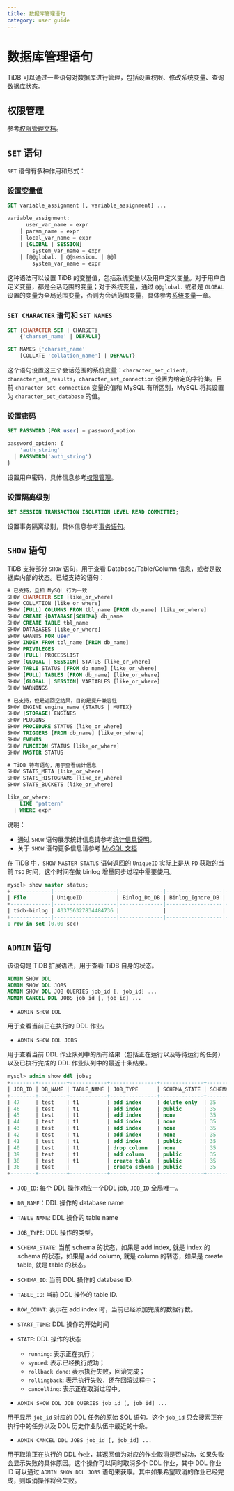 ```yaml
---
title: 数据库管理语句
category: user guide
---
```


# 数据库管理语句

TiDB 可以通过一些语句对数据库进行管理，包括设置权限、修改系统变量、查询数据库状态。

## 权限管理

参考[权限管理文档](../sql/privilege.md)。

## `SET` 语句

`SET` 语句有多种作用和形式：

### 设置变量值

```sql
SET variable_assignment [, variable_assignment] ...

variable_assignment:
      user_var_name = expr
    | param_name = expr
    | local_var_name = expr
    | [GLOBAL | SESSION]
        system_var_name = expr
    | [@@global. | @@session. | @@]
        system_var_name = expr
```

这种语法可以设置 TiDB 的变量值，包括系统变量以及用户定义变量。对于用户自定义变量，都是会话范围的变量；对于系统变量，通过 `@@global.` 或者是 `GLOBAL` 设置的变量为全局范围变量，否则为会话范围变量，具体参考[系统变量](../sql/variable.md)一章。

### `SET CHARACTER` 语句和 `SET NAMES`

```sql
SET {CHARACTER SET | CHARSET}
    {'charset_name' | DEFAULT}

SET NAMES {'charset_name'
    [COLLATE 'collation_name'] | DEFAULT}
```

这个语句设置这三个会话范围的系统变量：`character_set_client`，`character_set_results`，`character_set_connection` 设置为给定的字符集。目前 `character_set_connection` 变量的值和 MySQL 有所区别，MySQL 将其设置为 `character_set_database` 的值。

### 设置密码

```sql
SET PASSWORD [FOR user] = password_option

password_option: {
    'auth_string'
  | PASSWORD('auth_string')
}
```

设置用户密码，具体信息参考[权限管理](../sql/privilege.md)。

### 设置隔离级别

```sql
SET SESSION TRANSACTION ISOLATION LEVEL READ COMMITTED;
```

设置事务隔离级别，具体信息参考[事务语句](../sql/transaction.md#事务隔离级别)。

## `SHOW` 语句

TiDB 支持部分 `SHOW` 语句，用于查看 Database/Table/Column 信息，或者是数据库内部的状态。已经支持的语句：

```sql
# 已支持，且和 MySQL 行为一致
SHOW CHARACTER SET [like_or_where]
SHOW COLLATION [like_or_where]
SHOW [FULL] COLUMNS FROM tbl_name [FROM db_name] [like_or_where]
SHOW CREATE {DATABASE|SCHEMA} db_name
SHOW CREATE TABLE tbl_name
SHOW DATABASES [like_or_where]
SHOW GRANTS FOR user
SHOW INDEX FROM tbl_name [FROM db_name]
SHOW PRIVILEGES
SHOW [FULL] PROCESSLIST
SHOW [GLOBAL | SESSION] STATUS [like_or_where]
SHOW TABLE STATUS [FROM db_name] [like_or_where]
SHOW [FULL] TABLES [FROM db_name] [like_or_where]
SHOW [GLOBAL | SESSION] VARIABLES [like_or_where]
SHOW WARNINGS

# 已支持，但是返回空结果，目的是提升兼容性
SHOW ENGINE engine_name {STATUS | MUTEX}
SHOW [STORAGE] ENGINES
SHOW PLUGINS
SHOW PROCEDURE STATUS [like_or_where]
SHOW TRIGGERS [FROM db_name] [like_or_where]
SHOW EVENTS
SHOW FUNCTION STATUS [like_or_where]
SHOW MASTER STATUS

# TiDB 特有语句，用于查看统计信息
SHOW STATS_META [like_or_where]
SHOW STATS_HISTOGRAMS [like_or_where]
SHOW STATS_BUCKETS [like_or_where]

like_or_where:
    LIKE 'pattern'
  | WHERE expr
```

说明：

* 通过 `SHOW` 语句展示统计信息请参考[统计信息说明](https://github.com/pingcap/docs-cn/blob/master/sql/statistics.md#统计信息的查看)。
* 关于 `SHOW` 语句更多信息请参考 [MySQL 文档](https://dev.mysql.com/doc/refman/5.7/en/show.html)

在 TiDB 中，`SHOW MASTER STATUS` 语句返回的 `UniqueID` 实际上是从 `PD` 获取的当前 `TSO` 时间，这个时间在做 binlog 增量同步过程中需要使用。

```sql
mysql> show master status;
+-------------|--------------------|--------------|------------------|-------------------+
| File        | UniqueID           | Binlog_Do_DB | Binlog_Ignore_DB | Executed_Gtid_Set |
+-------------|--------------------|--------------|------------------|-------------------+
| tidb-binlog | 403756327834484736 |              |                  |                   |
+-------------|--------------------|--------------|------------------|-------------------+
1 row in set (0.00 sec)
```

## `ADMIN` 语句

该语句是 TiDB 扩展语法，用于查看 TiDB 自身的状态。

```sql
ADMIN SHOW DDL
ADMIN SHOW DDL JOBS
ADMIN SHOW DDL JOB QUERIES job_id [, job_id] ...
ADMIN CANCEL DDL JOBS job_id [, job_id] ...
```

* `ADMIN SHOW DDL`

用于查看当前正在执行的 DDL 作业。

* `ADMIN SHOW DDL JOBS`

用于查看当前 DDL 作业队列中的所有结果（包括正在运行以及等待运行的任务）以及已执行完成的 DDL 作业队列中的最近十条结果。

  ```sql
  mysql> admin show ddl jobs;
  +--------+---------+------------+---------------+--------------+-----------+----------+-----------+-----------------------------------+---------------+
  | JOB_ID | DB_NAME | TABLE_NAME | JOB_TYPE      | SCHEMA_STATE | SCHEMA_ID | TABLE_ID | ROW_COUNT | START_TIME                        | STATE         |
  +--------+---------+------------+---------------+--------------+-----------+----------+-----------+-----------------------------------+---------------+
  | 47     | test    | t1         | add index     | delete only  | 35        | 37       | 0         | 2019-01-02 13:34:31.397 +0800 CST | running       |
  | 46     | test    | t1         | add index     | public       | 35        | 37       | 2         | 2019-01-02 13:33:50.989 +0800 CST | synced        |
  | 45     | test    | t1         | add index     | none         | 35        | 37       | 0         | 2019-01-02 13:23:28.814 +0800 CST | rollback done |
  | 44     | test    | t1         | add index     | none         | 35        | 37       | 0         | 2019-01-02 13:22:18.655 +0800 CST | rollback done |
  | 43     | test    | t1         | add index     | none         | 35        | 37       | 0         | 2019-01-02 13:20:20.917 +0800 CST | rollback done |
  | 42     | test    | t1         | add index     | none         | 35        | 37       | 0         | 2019-01-02 13:19:19.756 +0800 CST | rollback done |
  | 41     | test    | t1         | add index     | public       | 35        | 37       | 0         | 2019-01-02 13:16:41.477 +0800 CST | synced        |
  | 40     | test    | t1         | drop column   | none         | 35        | 37       | 0         | 2019-01-02 13:16:15.325 +0800 CST | synced        |
  | 39     | test    | t1         | add column    | public       | 35        | 37       | 0         | 2019-01-02 13:15:45.605 +0800 CST | synced        |
  | 38     | test    | t1         | create table  | public       | 35        | 37       | 0         | 2019-01-02 13:15:31.373 +0800 CST | synced        |
  | 36     | test    |            | create schema | public       | 35        | 0        | 0         | 2019-01-02 13:15:24.269 +0800 CST | synced        |
  +--------+---------+------------+---------------+--------------+-----------+----------+-----------+-----------------------------------+---------------+
  ```
  * `JOB_ID`: 每个 DDL 操作对应一个DDL job, `JOB_ID` 全局唯一。
  * `DB_NAME`：DDL 操作的 database name
  * `TABLE_NAME`: DDL 操作的 table name
  * `JOB_TYPE`: DDL 操作的类型。
  * `SCHEMA_STATE`: 当前 schema 的状态，如果是 add index, 就是 index 的 schema 的状态，如果是 add column, 就是 column 的转态，如果是 create table, 就是 table 的状态。
  * `SCHEMA_ID`: 当前 DDL 操作的 database ID.
  * `TABLE_ID`: 当前 DDL 操作的 table ID.
  * `ROW_COUNT`: 表示在 add index 时，当前已经添加完成的数据行数。
  * `START_TIME`:  DDL 操作的开始时间
  * `STATE`: DDL 操作的状态
    * `running`: 表示正在执行；
    * `synced`: 表示已经执行成功；
    * `rollback done`: 表示执行失败，回滚完成；
    * `rollingback`: 表示执行失败，还在回滚过程中；
    * `cancelling`: 表示正在取消过程中。

* `ADMIN SHOW DDL JOB QUERIES job_id [, job_id] ...`

用于显示 `job_id` 对应的 DDL 任务的原始 SQL 语句。这个 `job_id` 只会搜索正在执行中的任务以及 DDL 历史作业队伍中最近的十条。

* `ADMIN CANCEL DDL JOBS job_id [, job_id] ...`

用于取消正在执行的 DDL 作业，其返回值为对应的作业取消是否成功，如果失败会显示失败的具体原因。这个操作可以同时取消多个 DDL 作业，其中 DDL 作业 ID 可以通过 `ADMIN SHOW DDL JOBS` 语句来获取。其中如果希望取消的作业已经完成，则取消操作将会失败。
